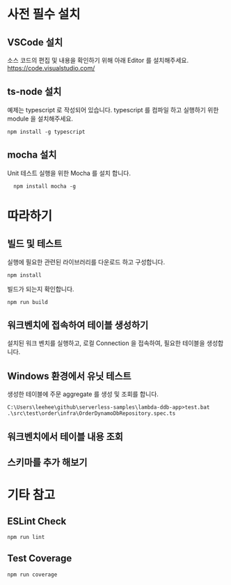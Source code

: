 # 사전 필수 설치

## VSCode 설치
소스 코드의 편집 및 내용을 확인하기 위해 아래 Editor 를 설치해주세요.  
https://code.visualstudio.com/

## ts-node 설치
예제는 typescript 로 작성되어 있습니다. typescript 를 컴파일 하고 실행하기 위한 module 을 설치해주세요.
```
npm install -g typescript
```

## mocha 설치
Unit 테스트 실행을 위한 Mocha 를 설치 합니다.
```
  npm install mocha -g
```

# 따라하기
## 빌드 및 테스트
실행에 필요한 관련된 라이브러리를 다운로드 하고 구성합니다.
```
npm install
```  
빌드가 되는지 확인합니다.
```
npm run build
```

## 워크벤치에 접속하여 테이블 생성하기
설치된 워크 벤치를 실행하고, 로컬 Connection 을 접속하여, 필요한 테이블을 생성합니다.

## Windows 환경에서 유닛 테스트 
생성한 테이블에 주문 aggregate 를 생성 및 조회를 합니다.

```
C:\Users\leehee\github\serverless-samples\lambda-ddb-app>test.bat .\src\test\order\infra\OrderDynamoDbRepository.spec.ts
```

## 워크벤치에서 테이블 내용 조회


## 스키마를 추가 해보기



# 기타 참고
## ESLint Check
```npm run lint```

## Test Coverage
```npm run coverage```


